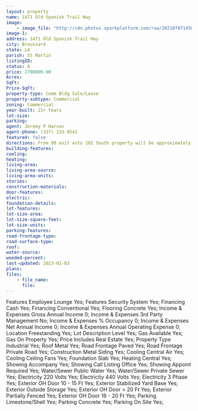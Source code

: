 ```yaml
---
layout: property
name: 1471 Old Spanish Trail Hwy 
image:
    - image_file: "http://cdn.photos.sparkplatform.com/raa/20210707145851839051000000.jpg"
image-1:
address: 1471 Old Spanish Trail Hwy 
city: Broussard
state: LA
parish: St Martin
listingID: 
status: A
price: 2700000.00
Acres: 
SqFt: 
Price-SqFt: 
property-type: Comm Bldg Sale/Lease
property-subtype: Commercial
zoning: Commercial
year-built: 21+ Years
lot-size: 
parking: 
agent: Jeremy P Harson
agent-phone: (337) 233-9541
featured: false
directions: From 90 exit onto 182 South property will be approximately 3.5 miles on the left.
building-features: 
cooling: 
heating: 
living-area: 
living-area-source: 
living-area-units: 
stories: 
construction-materials: 
door-features: 
electric: 
foundation-details: 
lot-features: 
lot-size-area: 
lot-size-square-feet: 
lot-size-units: 
parking-features: 
road-frontage-type: 
road-surface-type: 
roof: 
water-source: 
wooded-percent: 
last-updated: 2023-01-03
plans: 
files:
    - file_name:
      file:
---
```

Features	Employee Lounge	Yes;
Features	Security System	Yes;
Financing	Cash	Yes;
Financing	Conventional	Yes;
Flooring	Concrete	Yes;
Income & Expenses	Gross Annual Income	0;
Income & Expenses	3rd Party Management	No;
Income & Expenses	% Occupancy	0;
Income & Expenses	Net Annual Income	0;
Income & Expenses	Annual Operating Expense	0;
Location	Freestanding	Yes;
Lot Description	Level	Yes;
Gas	Available	Yes;
Gas	On Property	Yes;
Price Includes	Real Estate	Yes;
Property Type	Industrial	Yes;
Roof	Metal	Yes;
Road Frontage	Paved	Yes;
Road Frontage	Private Road	Yes;
Construction	Metal Siding	Yes;
Cooling	Central Air	Yes;
Cooling	Ceiling Fans	Yes;
Foundation	Slab	Yes;
Heating	Central	Yes;
Showing	Accompany	Yes;
Showing	Call Listing Office	Yes;
Showing	Appoint Required	Yes;
Water/Sewer	Public Water	Yes;
Water/Sewer	Private Sewer	Yes;
Electricity	220 Volts	Yes;
Electricity	440 Volts	Yes;
Electricity	3 Phase	Yes;
Exterior	OH Door 10 - 15 Ft	Yes;
Exterior	Stabilized Yard Base	Yes;
Exterior	Outside Storage	Yes;
Exterior	OH Door > 20 Ft	Yes;
Exterior	Partially Fenced	Yes;
Exterior	OH Door 16 - 20 Ft	Yes;
Parking	Limestone/Shell	Yes;
Parking	Concrete	Yes;
Parking	On Site	Yes;

